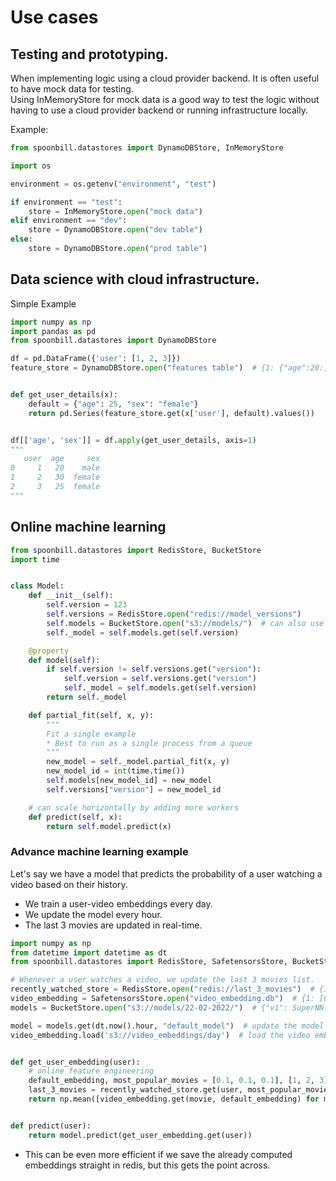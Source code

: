 # Use cases

## Testing and prototyping.

When implementing logic using a cloud provider backend. It is often useful to have mock data for testing.    
Using InMemoryStore for mock data is a good way to test the logic without having to use a cloud provider backend or
running infrastructure locally.

Example:

```python
from spoonbill.datastores import DynamoDBStore, InMemoryStore

import os

environment = os.getenv("environment", "test")

if environment == "test":
    store = InMemoryStore.open("mock data")
elif environment == "dev":
    store = DynamoDBStore.open("dev table")
else:
    store = DynamoDBStore.open("prod table")
```

## Data science with cloud infrastructure.

Simple Example

```python
import numpy as np
import pandas as pd
from spoonbill.datastores import DynamoDBStore

df = pd.DataFrame({'user': [1, 2, 3]})
feature_store = DynamoDBStore.open("features table")  # {1: {"age":20:, "sex":female",...}}


def get_user_details(x):
    default = {"age": 25, "sex": "female"}
    return pd.Series(feature_store.get(x['user'], default).values())


df[['age', 'sex']] = df.apply(get_user_details, axis=1)
"""
   user  age     sex
0     1   20    male
1     2   30  female
2     3   25  female
"""
```

## Online machine learning

```python
from spoonbill.datastores import RedisStore, BucketStore
import time


class Model:
    def __init__(self):
        self.version = 123
        self.versions = RedisStore.open("redis://model_versions")
        self.models = BucketStore.open("s3://models/")  # can also use a faster store if needed
        self._model = self.models.get(self.version)

    @property
    def model(self):
        if self.version != self.versions.get("version"):
            self.version = self.versions.get("version")
            self._model = self.models.get(self.version)
        return self._model

    def partial_fit(self, x, y):
        """
        Fit a single example
        * Best to run as a single process from a queue 
        """
        new_model = self._model.partial_fit(x, y)
        new_model_id = int(time.time())
        self.models[new_model_id] = new_model
        self.versions["version"] = new_model_id

    # can scale horizontally by adding more workers 
    def predict(self, x):
        return self.model.predict(x)

```

### Advance machine learning example

Let's say we have a model that predicts the probability of a user watching a video based on their history.

* We train a user-video embeddings every day.
* We update the model every hour.
* The last 3 movies are updated in real-time.

```python
import numpy as np
from datetime import datetime as dt
from spoonbill.datastores import RedisStore, SafetensorsStore, BucketStore

# Whenever a user watches a video, we update the last 3 movies list.
recently_watched_store = RedisStore.open("redis://last_3_movies")  # {1: [1, 2, 3]}
video_embedding = SafetensorsStore.open("video_embedding.db")  # {1: [0.1, 0.2, 0.3]}
models = BucketStore.open("s3://models/22-02-2022/")  # {"v1": SuperNN(),...}

model = models.get(dt.now().hour, "default_model")  # update the model every hour
video_embedding.load('s3://video_embeddings/day')  # load the video embeddings every day


def get_user_embedding(user):
    # online feature engineering 
    default_embedding, most_popular_movies = [0.1, 0.1, 0.1], [1, 2, 3]
    last_3_movies = recently_watched_store.get(user, most_popular_movies)
    return np.mean([video_embedding.get(movie, default_embedding) for movie in last_3_movies], axis=0)


def predict(user):
    return model.predict(get_user_embedding.get(user))

```

* This can be even more efficient if we save the already computed embeddings straight in redis, but this gets the point
  across.




